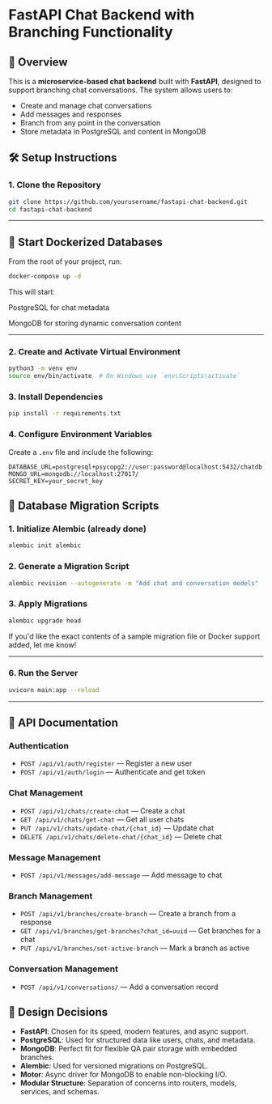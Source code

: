 # FastAPI Chat Backend with Branching Functionality

## 🚀 Overview

This is a **microservice-based chat backend** built with **FastAPI**, designed to support branching chat conversations. The system allows users to:

* Create and manage chat conversations
* Add messages and responses
* Branch from any point in the conversation
* Store metadata in PostgreSQL and content in MongoDB

## 🛠️ Setup Instructions

### 1. Clone the Repository

```bash
git clone https://github.com/yourusername/fastapi-chat-backend.git
cd fastapi-chat-backend
```
---

##  🚀 Start Dockerized Databases
From the root of your project, run:

```bash
docker-compose up -d
```
This will start:

PostgreSQL for chat metadata

MongoDB for storing dynamic conversation content

---
### 2. Create and Activate Virtual Environment

```bash
python3 -m venv env
source env/bin/activate  # On Windows use `env\Scripts\activate`
```

### 3. Install Dependencies

```bash
pip install -r requirements.txt
```

### 4. Configure Environment Variables

Create a `.env` file and include the following:

```
DATABASE_URL=postgresql+psycopg2://user:password@localhost:5432/chatdb
MONGO_URL=mongodb://localhost:27017/
SECRET_KEY=your_secret_key
```

## 🔄 Database Migration Scripts

### 1. Initialize Alembic (already done)

```bash
alembic init alembic
```

### 2. Generate a Migration Script

```bash
alembic revision --autogenerate -m "Add chat and conversation models"
```

### 3. Apply Migrations

```bash
alembic upgrade head
```

If you'd like the exact contents of a sample migration file or Docker support added, let me know!

---

### 6. Run the Server

```bash
uvicorn main:app --reload
```

---

## 🔌 API Documentation

### Authentication

* `POST /api/v1/auth/register` — Register a new user
* `POST /api/v1/auth/login` — Authenticate and get token

### Chat Management

* `POST /api/v1/chats/create-chat` — Create a chat
* `GET /api/v1/chats/get-chat` — Get all user chats
* `PUT /api/v1/chats/update-chat/{chat_id}` — Update chat
* `DELETE /api/v1/chats/delete-chat/{chat_id}` — Delete chat

### Message Management

* `POST /api/v1/messages/add-message` — Add message to chat

### Branch Management

* `POST /api/v1/branches/create-branch` — Create a branch from a response
* `GET /api/v1/branches/get-branches?chat_id=uuid` — Get branches for a chat
* `PUT /api/v1/branches/set-active-branch` — Mark a branch as active

### Conversation Management

* `POST /api/v1/conversations/` — Add a conversation record

## 🧠 Design Decisions

* **FastAPI**: Chosen for its speed, modern features, and async support.
* **PostgreSQL**: Used for structured data like users, chats, and metadata.
* **MongoDB**: Perfect fit for flexible QA pair storage with embedded branches.
* **Alembic**: Used for versioned migrations on PostgreSQL.
* **Motor**: Async driver for MongoDB to enable non-blocking I/O.
* **Modular Structure**: Separation of concerns into routers, models, services, and schemas.

